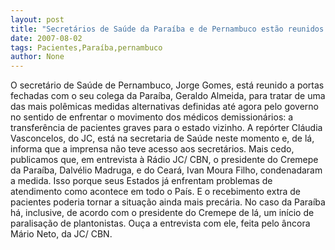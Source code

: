 ```yaml
---
layout: post
title: "Secretários de Saúde da Paraíba e de Pernambuco estão reunidos para tratar de transferência de pacientes"
date: 2007-08-02
tags: Pacientes,Paraíba,pernambuco
author: None
---
```

O secret&aacute;rio de Sa&uacute;de de Pernambuco, Jorge Gomes, est&aacute; reunido a portas fechadas com o seu colega da Para&iacute;ba, Geraldo Almeida, para tratar de uma das mais pol&ecirc;micas medidas alternativas definidas at&eacute; agora pelo governo no sentido de enfrentar o movimento dos m&eacute;dicos demission&aacute;rios: a transfer&ecirc;ncia de pacientes graves para o estado vizinho.
A rep&oacute;rter Cl&aacute;udia Vasconcelos, do JC, est&aacute; na secretaria de Sa&uacute;de neste momento e, de l&aacute;, informa que a imprensa n&atilde;o teve acesso aos secret&aacute;rios.
Mais cedo, publicamos que, em entrevista &agrave; R&aacute;dio JC/ CBN, o presidente do Cremepe da Para&iacute;ba, Dalv&eacute;lio Madruga, e do Cear&aacute;, Ivan Moura Filho,&nbsp;condenadaram a medida. Isso porque seus Estados j&aacute; enfrentam problemas de atendimento como acontece em todo o Pa&iacute;s. E&nbsp;o recebimento extra de pacientes poderia tornar a situa&ccedil;&atilde;o ainda mais prec&aacute;ria.
No caso da&nbsp;Para&iacute;ba h&aacute;, inclusive, de acordo com&nbsp;o presidente do Cremepe de l&aacute;, um in&iacute;cio de paralisa&ccedil;&atilde;o de plantonistas.&nbsp;Ou&ccedil;a a entrevista com ele, feita pelo &acirc;ncora M&aacute;rio Neto, da JC/ CBN. 